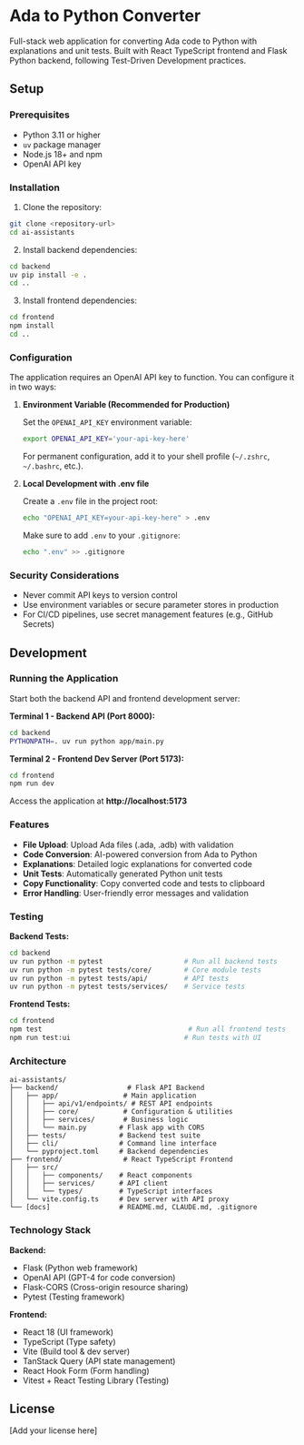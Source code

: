 # Ada to Python Converter

Full-stack web application for converting Ada code to Python with explanations and unit tests. Built with React TypeScript frontend and Flask Python backend, following Test-Driven Development practices.

## Setup

### Prerequisites

- Python 3.11 or higher
- `uv` package manager
- Node.js 18+ and npm
- OpenAI API key

### Installation

1. Clone the repository:
```bash
git clone <repository-url>
cd ai-assistants
```

2. Install backend dependencies:
```bash
cd backend
uv pip install -e .
cd ..
```

3. Install frontend dependencies:
```bash
cd frontend
npm install
cd ..
```

### Configuration

The application requires an OpenAI API key to function. You can configure it in two ways:

1. **Environment Variable (Recommended for Production)**
   
   Set the `OPENAI_API_KEY` environment variable:
   ```bash
   export OPENAI_API_KEY='your-api-key-here'
   ```

   For permanent configuration, add it to your shell profile (`~/.zshrc`, `~/.bashrc`, etc.).

2. **Local Development with .env file**
   
   Create a `.env` file in the project root:
   ```bash
   echo "OPENAI_API_KEY=your-api-key-here" > .env
   ```
   
   Make sure to add `.env` to your `.gitignore`:
   ```bash
   echo ".env" >> .gitignore
   ```


### Security Considerations

- Never commit API keys to version control
- Use environment variables or secure parameter stores in production
- For CI/CD pipelines, use secret management features (e.g., GitHub Secrets)

## Development

### Running the Application

Start both the backend API and frontend development server:

**Terminal 1 - Backend API (Port 8000):**
```bash
cd backend
PYTHONPATH=. uv run python app/main.py
```

**Terminal 2 - Frontend Dev Server (Port 5173):**
```bash
cd frontend
npm run dev
```

Access the application at **http://localhost:5173**

### Features

- **File Upload**: Upload Ada files (.ada, .adb) with validation
- **Code Conversion**: AI-powered conversion from Ada to Python
- **Explanations**: Detailed logic explanations for converted code
- **Unit Tests**: Automatically generated Python unit tests
- **Copy Functionality**: Copy converted code and tests to clipboard
- **Error Handling**: User-friendly error messages and validation

### Testing

**Backend Tests:**
```bash
cd backend
uv run python -m pytest                    # Run all backend tests
uv run python -m pytest tests/core/        # Core module tests
uv run python -m pytest tests/api/         # API tests
uv run python -m pytest tests/services/    # Service tests
```

**Frontend Tests:**
```bash
cd frontend
npm test                                    # Run all frontend tests
npm run test:ui                            # Run tests with UI
```

### Architecture

```
ai-assistants/
├── backend/                 # Flask API Backend
│   ├── app/                # Main application
│   │   ├── api/v1/endpoints/ # REST API endpoints
│   │   ├── core/           # Configuration & utilities
│   │   ├── services/       # Business logic
│   │   └── main.py        # Flask app with CORS
│   ├── tests/             # Backend test suite
│   ├── cli/               # Command line interface
│   └── pyproject.toml     # Backend dependencies
├── frontend/               # React TypeScript Frontend  
│   ├── src/
│   │   ├── components/    # React components
│   │   ├── services/      # API client
│   │   └── types/         # TypeScript interfaces
│   └── vite.config.ts     # Dev server with API proxy
└── [docs]                 # README.md, CLAUDE.md, .gitignore
```

### Technology Stack

**Backend:**
- Flask (Python web framework)
- OpenAI API (GPT-4 for code conversion)
- Flask-CORS (Cross-origin resource sharing)
- Pytest (Testing framework)

**Frontend:**
- React 18 (UI framework)
- TypeScript (Type safety)
- Vite (Build tool & dev server)
- TanStack Query (API state management)
- React Hook Form (Form handling)
- Vitest + React Testing Library (Testing)

## License

[Add your license here]
